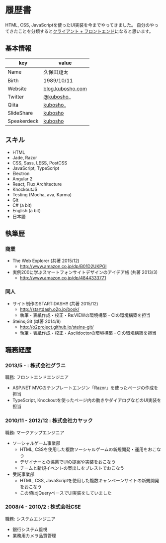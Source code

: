 # 履歴書

HTML, CSS, JavaScriptを使ったUI実装を今までやってきました。
自分のやってきたことを分類すると[クライアント + フロントエンド](https://gist.github.com/imaya/9592685#クライアントサイド--フロントエンド)になると思います。

## 基本情報

|key|value|
|---|-----|
|Name|久保田翔太|
|Birth|1989/10/11|
|Website|[blog.kubosho.com](http://blog.kubosho.com/)|
|Twitter|[@kubosho_](https://twitter.com/kubosho_)|
|Qiita|[kubosho_](http://qiita.com/kubosho_)|
|SlideShare|[kubosho](http://www.slideshare.net/kubosho)|
|Speakerdeck|[kubosho](https://speakerdeck.com/kubosho)|

## スキル

- HTML
- Jade, Razor
- CSS, Sass, LESS, PostCSS
- JavaScript, TypeScript
- Electron
- Angular 2
- React, Flux Architecture
- KnockoutJS
- Testing (Mocha, ava, Karma)
- Git
- C# (a bit)
- English (a bit)
- 日本語

## 執筆歴

### 商業

- The Web Explorer (共著 2015/12)
  - http://www.amazon.co.jp/dp/B01D2UKPGI
- 実例200に学ぶスマートフォンサイトデザインのアイデア帳 (共著 2013/3)
  - http://www.amazon.co.jp/dp/4844333771
  
### 同人

- サイト制作のSTART:DASH!! (共著 2015/12)
  - http://startdash.o2p.jp/book/
  - 執筆・表紙作成・校正・Re:VIEWの環境構築・CIの環境構築を担当
- Steins;Git (単著 2014/8)
  - http://o2project.github.io/steins-git/
  - 執筆・表紙作成・校正・Asciidoctorの環境構築・CIの環境構築を担当

## 職務経歴

### 2013/5 - : 株式会社グラニ

職務: フロントエンドエンジニア

- ASP.NET MVCのテンプレートエンジン「Razor」を使ったページの作成を担当
- TypeScript, Knockoutを使ったページ内の動きやダイアログなどのUI実装を担当

### 2010/11 - 2012/12 : 株式会社カヤック

職務: マークアップエンジニア

- ソーシャルゲーム事業部　
  - HTML, CSSを使用した複数ソーシャルゲームの新規開発・運用をおこなう
  - デザイナーとの協業でUIの提案や実装をおこなう
  - チームと新規イベントの案出しをブレストでおこなう
- 受託事業部
  - HTML, CSS, JavaScriptを使用した複数キャンペーンサイトの新規開発をおこなう
  - この頃はjQueryベースでUI実装をしていました

### 2008/4 - 2010/2 : 株式会社CSE

職務: システムエンジニア

- 銀行システム監視
- 業務用カメラ品質管理
